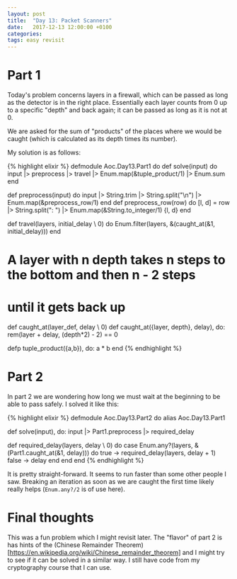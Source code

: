 ```yaml
---
layout: post
title:  "Day 13: Packet Scanners"
date:   2017-12-13 12:00:00 +0100
categories:
tags: easy revisit
---
```

# Part 1
Today's problem concerns layers in a firewall, which can be passed as long as
the detector is in the right place. Essentially each layer counts from 0 up to a
specific "depth" and back again; it can be passed as long as it is not at 0.

We are asked for the sum of "products" of the places where we would be caught
(which is calculated as its depth times its number).

My solution is as follows:

{% highlight elixir %}
defmodule Aoc.Day13.Part1 do
  def solve(input) do
    input |> preprocess |> travel |> Enum.map(&tuple_product/1) |> Enum.sum 
  end

  def preprocess(input) do
    input |> String.trim |> String.split("\n") |> Enum.map(&preprocess_row/1)
  end
  def preprocess_row(row) do
    [l, d] = row |> String.split(": ") |> Enum.map(&String.to_integer/1)
    {l, d}
  end

  def travel(layers, initial_delay \\ 0) do
    Enum.filter(layers, &(caught_at(&1, initial_delay)))
  end

  # A layer with n depth takes n steps to the bottom and then n - 2 steps
  # until it gets back up
  def caught_at(layer_def, delay \\ 0)
  def caught_at({layer, depth}, delay), do: rem(layer + delay, (depth*2) - 2) == 0

  defp tuple_product({a,b}), do: a * b
end
{% endhighlight %}

# Part 2
In part 2 we are wondering how long we must wait at the beginning to be able to
pass safely. I solved it like this:

{% highlight elixir %}
defmodule Aoc.Day13.Part2 do
  alias Aoc.Day13.Part1

  def solve(input), do: input |> Part1.preprocess |> required_delay

  def required_delay(layers, delay \\ 0) do
    case Enum.any?(layers, &(Part1.caught_at(&1, delay))) do
      true -> required_delay(layers, delay + 1)
      false -> delay
    end
  end
end
{% endhighlight %}

It is pretty straight-forward. It seems to run faster than some other people I
saw. Breaking an iteration as soon as we are caught the first time likely really
helps (`Enum.any?/2` is of use here).

# Final thoughts
This was a fun problem which I might revisit later. The "flavor" of part 2 is
has hints of the (Chinese Remainder Theorem)[https://en.wikipedia.org/wiki/Chinese_remainder_theorem]
and I might try to see if it can be solved in a similar way. I still have code
from my cryptography course that I can use.
